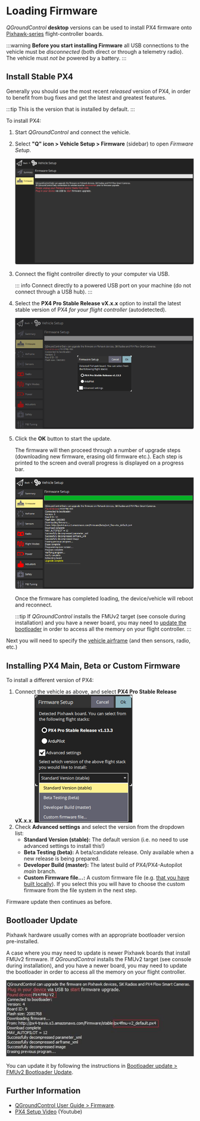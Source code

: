 # Loading Firmware

_QGroundControl_ **desktop** versions can be used to install PX4 firmware onto [Pixhawk-series](../getting_started/flight_controller_selection.md) flight-controller boards.

:::warning
**Before you start installing Firmware** all USB connections to the vehicle must be _disconnected_ (both direct or through a telemetry radio).
The vehicle must _not be_ powered by a battery.
:::

## Install Stable PX4

Generally you should use the most recent _released_ version of PX4, in order to benefit from bug fixes and get the latest and greatest features.

:::tip
This is the version that is installed by default.
:::

To install PX4:

1. Start _QGroundControl_ and connect the vehicle.
1. Select **"Q" icon > Vehicle Setup > Firmware** (sidebar) to open _Firmware Setup_.

   ![Firmware disconnected](../../assets/qgc/setup/firmware/firmware_disconnected.png)

1. Connect the flight controller directly to your computer via USB.

   ::: info
   Connect directly to a powered USB port on your machine (do not connect through a USB hub).
   :::

1. Select the **PX4 Pro Stable Release vX.x.x** option to install the latest stable version of PX4 _for your flight controller_ (autodetected).

   ![Install PX4 default](../../assets/qgc/setup/firmware/firmware_connected_default_px4.png)

1. Click the **OK** button to start the update.

   The firmware will then proceed through a number of upgrade steps (downloading new firmware, erasing old firmware etc.).
   Each step is printed to the screen and overall progress is displayed on a progress bar.

   ![Firmware upgrade complete](../../assets/qgc/setup/firmware/firmware_upgrade_complete.png)

   Once the firmware has completed loading, the device/vehicle will reboot and reconnect.

   :::tip
   If _QGroundControl_ installs the FMUv2 target (see console during installation) and you have a newer board, you may need to [update the bootloader](#bootloader) in order to access all the memory on your flight controller.
   :::

Next you will need to specify the [vehicle airframe](../config/airframe.md) (and then sensors, radio, etc.)

<a id="custom"></a>

## Installing PX4 Main, Beta or Custom Firmware

To install a different version of PX4:

1. Connect the vehicle as above, and select **PX4 Pro Stable Release vX.x.x**.
   ![Install PX4 version](../../assets/qgc/setup/firmware/qgc_choose_firmware.png)
1. Check **Advanced settings** and select the version from the dropdown list:
   - **Standard Version (stable):** The default version (i.e. no need to use advanced settings to install this!)
   - **Beta Testing (beta):** A beta/candidate release.
     Only available when a new release is being prepared.
   - **Developer Build (master):** The latest build of PX4/PX4-Autopilot _main_ branch.
   - **Custom Firmware file...:** A custom firmware file (e.g. [that you have built locally](../dev_setup/building_px4.md)).
     If you select this you will have to choose the custom firmware from the file system in the next step.

Firmware update then continues as before.

<a id="bootloader"></a>

## Bootloader Update

Pixhawk hardware usually comes with an appropriate bootloader version pre-installed.

A case where you may need to update is newer Pixhawk boards that install FMUv2 firmware.
If _QGroundControl_ installs the FMUv2 target (see console during installation), and you have a newer board, you may need to update the bootloader in order to access all the memory on your flight controller.

![FMUv2 update](../../assets/qgc/setup/firmware/bootloader_update.jpg)

You can update it by following the instructions in [Bootloader update > FMUv2 Bootloader Update](../advanced_config/bootloader_update.md#fmuv2-bootloader-update).

## Further Information

- [QGroundControl User Guide > Firmware](https://docs.qgroundcontrol.com/master/en/qgc-user-guide/setup_view/firmware.html).
- [PX4 Setup Video](https://youtu.be/91VGmdSlbo4) (Youtube)
